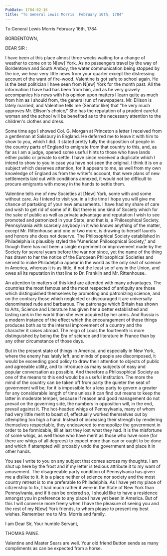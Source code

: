 ```yaml
---
PubDate: 1784-02-16
title: "To General Lewis Morris  February 16th, 1784"
---
```


   To General Lewis Morris  February 16th, 1784

   BORDENTOWN,

   DEAR SIR :

   I have been at this place almost three weeks waiting for a change of
   weather to come on to N[ew] York. As no passengers travel by the way of
   Bordentown and South Amboy, the water communication being stopped by the
   ice, we hear very little news from your quarter except the distressing
   account of the want of fire-wood. Valentine is got safe to school again.
   He is the best politician I have seen from N[ew] York for the month past.
   All the information I have had has been from him, and as he very gravely
   accompanies his news with his opinion upon matters I learn quite as much
   from him as I should from, the general run of newspapers. Mr. Ellison is
   lately married, and Valentine tells me (Senator like) that "he very much
   approves Mr. Ellison's choice/' She has the reputation of a prudent
   careful woman and the school will be benefited as to the necessary
   attention to the children's clothes and dress.

   Some time ago I showed Col. G. Morgan at Princeton a letter I received
   from a gentleman at Salisbury in England. He deferred me to leave it with
   him to show to you, which I did. It stated pretty fully the disposition of
   people in the country parts of England to emigrate from that country to
   this, and, as far as I am a judge, opened some useful hints to those who
   have lands either public or private to settle. I have since received a
   duplicate which I intend to show to you in case you have not seen the
   original. I think it is on a subject which deserves attention, for it
   appears to me, as well from my own knowledge of England as from the
   writer's account, that were plans of new settlements laid out with
   conditions annexed, it would not be difficult to procure emigrants with
   money in the hands to settle them.

   Valentine tells me of new Societies at [New] York, some with and some
   without care. As I intend to visit you in a little time I hope you will
   give me chance of partaking of your new amusements. I have had my share of
   care and wish to get rid of some of it. But there is one kind of Society
   which for the sake of public as well as private advantage and reputation I
   wish to see promoted and patronized in your State, and that is, a
   Philosophical Society. Pennsylvania with scarcely anybody in it who knows
   anything of the matter, except Mr. Rittenhouse and one or two more, is
   drawing to herself laurels and honors she does not deserve. The
   Philosophical Society established in Philadelphia is plausibly styled the
   "American Philosophical Society," and though there has not been a single
   experiment or improvement made by the Society for several years before the
   war nor since, yet the name of the thing has drawn to her the notice of
   the European Philosophical Societies and served to make Philadelphia
   appear in the world as the only seat of science in America, whereas it is
   as little, if not the least so of any in the Union, and owes all its
   reputation in that line to Dr. Franklin and Mr. Rittenhouse.

   An attention to matters of this kind are attended with many advantages.
   The countries the most famous and the most respected of antiquity are
   those which distinguished themselves by promoting and patronizing science,
   and on the contrary those which neglected or discouraged it are
   universally denominated rude and barbarous. The patronage which Britain
   has shown to Arts, Science and Literature has given her a better
   established and lasting rank in the world than she ever acquired by her
   arms. And Russia is a modern instance of the effect which the
   encouragement of those things produces both as to the internal improvement
   of a country and the character it raises abroad. The reign of Louis the
   fourteenth is more distinguished by being the Era of science and
   literature in France than by any other circumstance of those days.

   But in the present state of things in America, and especially in New York,
   where the enemy has lately left, and minds of people are discomposed, it
   would be exceeding good policy to draw their attention to objects of
   public and agreeable utility, and to introduce as many subjects of easy
   and popular conversation as possible. And therefore a Philosophical
   Society as one of the means to this end would be a useful institution. The
   more the mind of the country can be taken off from party the quieter the
   seat of government will be; for it is impossible for a less party to
   govern a greater for any considerable length of time unless it can find
   out means to keep the latter in moderate temper, because if reason and
   good management do not prevail on the governing side, the numbers in
   opposition will, in the end, prevail against it. The hot-headed whigs of
   Pennsylvania, many of whom had very little merit to boast of, effectually
   worked themselves out by attempting too high a hand. Instead of increasing
   their strength by rendering themselves respectable, they endeavored to
   monopolize the government in order to be formidable, till at last they
   lost what they had. It is the misfortune of some whigs, as well those who
   have merit as those who have none (for there are whigs of all degrees) to
   expect more than can or ought to be done and which if attempted will
   probably undo the government and place it in other hands.

   You see I write to you on any subject that comes across my thoughts. I am
   shut up here by the frost and if my letter is tedious attribute it to my
   want of amusement. The disagreeable party condition of Pennsylvania has
   given me a dislike to it. It is a place neither of science nor society and
   the most country retreat is to me preferable to Philadelphia. As I have
   yet my place of citizenship to fix, I had much rather it were in the State
   of New York than Pennsylvania, and if it can be ordered so, I should like
   to have a residence amongst you in preference to any place I have yet been
   in America. But of this I will converse more freely when I have the
   pleasure of seeing you and the rest of my N[ew] York friends, to whom
   please to present my best wishes. Remember me to Mrs. Morris and family.

   I am Dear Sir, Your humble Servant,

   THOMAS PAINE.

   Valentine and Master Sears are well. Your old friend Button sends as many
   compliments as can be expected from a horse.


